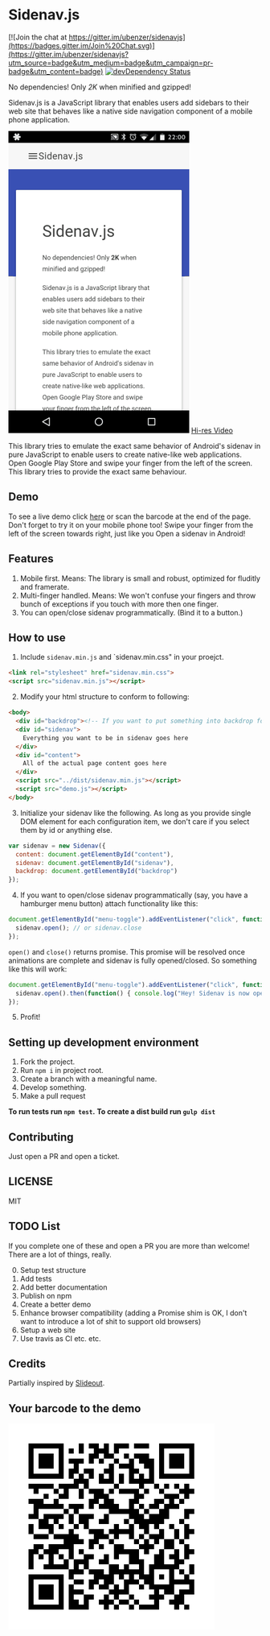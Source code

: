 # Sidenav.js

[![Join the chat at https://gitter.im/ubenzer/sidenavjs](https://badges.gitter.im/Join%20Chat.svg)](https://gitter.im/ubenzer/sidenavjs?utm_source=badge&utm_medium=badge&utm_campaign=pr-badge&utm_content=badge)
[![devDependency Status](https://david-dm.org/ubenzer/sidenavjs/dev-status.svg)](https://david-dm.org/ubenzer/sidenavjs#info=devDependencies)

No dependencies! Only *2K* when minified and gzipped!

Sidenav.js is a JavaScript library that enables users add sidebars to their web site that behaves
like a native side navigation component of a mobile phone application.

![Sidenav Screencast Gif](sidenav-preview.gif)
[Hi-res Video](https://www.youtube.com/watch?v=pLeKw-mBVyw&)

This library tries to emulate the exact same behavior of Android's sidenav in pure JavaScript to enable users
to create native-like web applications. Open Google Play Store and swipe your finger from the left of the
screen. This library tries to provide the exact same behaviour.

## Demo
To see a live demo click [here](https://rawgit.com/ubenzer/sidenavjs/master/demo/index.html) or scan the barcode at the end of the page. Don't forget to try it on your mobile phone too! Swipe your finger from the left of the screen towards right, just like you Open
a sidenav in Android!

## Features
1. Mobile first. Means: The library is small and robust, optimized for fluditly and framerate.
2. Multi-finger handled. Means: We won't confuse your fingers and throw bunch of exceptions if you
touch with more then one finger.
3. You can open/close sidenav programmatically. (Bind it to a button.)

## How to use
1. Include `sidenav.min.js` and `sidenav.min.css" in your proejct.
  ```html
  <link rel="stylesheet" href="sidenav.min.css">
  <script src="sidenav.min.js"></script>
  ```

2. Modify your html structure to conform to following:
  ```html
  <body>
    <div id="backdrop"><!-- If you want to put something into backdrop for some weird reason put here, otherwise   leave this empty. --></div>
    <div id="sidenav">
      Everything you want to be in sidenav goes here
    </div>
    <div id="content">
      All of the actual page content goes here
    </div>
    <script src="../dist/sidenav.min.js"></script>
    <script src="demo.js"></script>
  </body>
  ```

3. Initialize your sidenav like the following. As long as you provide single DOM element for each
configuration item, we don't care if you select them by id or anything else.
  ```javascript
  var sidenav = new Sidenav({
    content: document.getElementById("content"),
    sidenav: document.getElementById("sidenav"),
    backdrop: document.getElementById("backdrop")
  });
  ```
4. If you want to open/close sidenav programmatically (say, you have a hamburger menu button) attach
functionality like this:
  ```javascript
  document.getElementById("menu-toggle").addEventListener("click", function() {
    sidenav.open(); // or sidenav.close
  });
  ```

  `open()` and `close()` returns promise. This promise will be resolved once animations are complete
  and sidenav is fully opened/closed. So something like this will work:
  ```javascript
  document.getElementById("menu-toggle").addEventListener("click", function() {
    sidenav.open().then(function() { console.log("Hey! Sidenav is now open!"); });
  });
  ```

5. Profit!

## Setting up development environment
1. Fork the project.
2. Run `npm i` in project root.
2. Create a branch with a meaningful name.
3. Develop something.
4. Make a pull request

**To run tests run `npm test`.**
**To create a dist build run `gulp dist`**

## Contributing
Just open a PR and open a ticket.

## LICENSE
MIT

## TODO List
If you complete one of these and open a PR you are more than welcome! There are a lot of things, really.

0. Setup test structure
1. Add tests
2. Add better documentation
3. Publish on npm
4. Create a better demo
5. Enhance browser compatibility (adding a Promise shim is OK, I don't want to introduce a lot of shit to support old browsers)
6. Setup a web site
7. Use travis as CI
etc. etc.

## Credits
Partially inspired by [Slideout](https://github.com/Mango/slideout).

## Your barcode to the demo

![Barcode to Demo](demo/demoqr.jpg)
